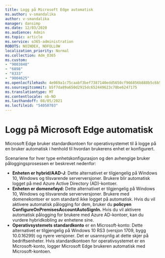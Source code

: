 ```yaml
---
title: Logg på Microsoft Edge automatisk
ms.author: v-smandalika
author: v-smandalika
manager: dansimp
ms.date: 12/03/2020
ms.audience: Admin
ms.topic: article
ms.service: o365-administration
ROBOTS: NOINDEX, NOFOLLOW
localization_priority: Normal
ms.collection: Adm_O365
ms.custom:
- "9003848"
- "6898"
- "8333"
- "9004625"
ms.openlocfilehash: 4e069a1c75caabf3bef7387140edd5650cf966856b888b5c6b5618a603986d6d
ms.sourcegitcommit: b5f7da89a650d2915dc652449623c78be6247175
ms.translationtype: MT
ms.contentlocale: nb-NO
ms.lasthandoff: 08/05/2021
ms.locfileid: "54050703"
---
```

# <a name="sign-in-to-microsoft-edge-automatically"></a>Logg på Microsoft Edge automatisk

Microsoft Edge bruker standardkontoen for operativsystemet til å logge på en bruker automatisk i henhold til hvordan brukerens enhet er konfigurert. 

Scenariene for hver type enhetskonfigurasjon og den avhengige bruker påloggingsprosessen er beskrevet nedenfor:

- **Enheten er hybrid/AAD-J**: Dette alternativet er tilgjengelig på Windows 10, Windows og tilsvarende serverversjoner. Brukere blir automatisk logget på med Azure Active Directory (AD)-kontoer.
- **Enheten er domeneføyd:** Dette alternativet er tilgjengelig på Windows 10, Windows og tilsvarende serverversjoner. Brukere med domenekontoer er som standard ikke logget på automatisk. Hvis du vil aktivere automatisk pålogging for dem, bruker du **policyen ConfigureOnPremisesAccountAutoSignIn.** Hvis du vil aktivere automatisk pålogging for brukere med Azure AD-kontoer, kan du vurdere hybridkobling av enhetene sine.
- **Operativsystemets standardkonto** er en Microsoft-konto: Dette alternativet er tilgjengelig på Windows 10 RS3 (versjon 1709, bygg 10.0.16299) og nyere versjoner. Det er usannsynlig at dette skjer på bedriftsenheter. Hvis standardkontoen for operativsystemet er en Microsoft-konto, logger Microsoft Edge brukeren automatisk med Microsoft-kontoen.
 
 
